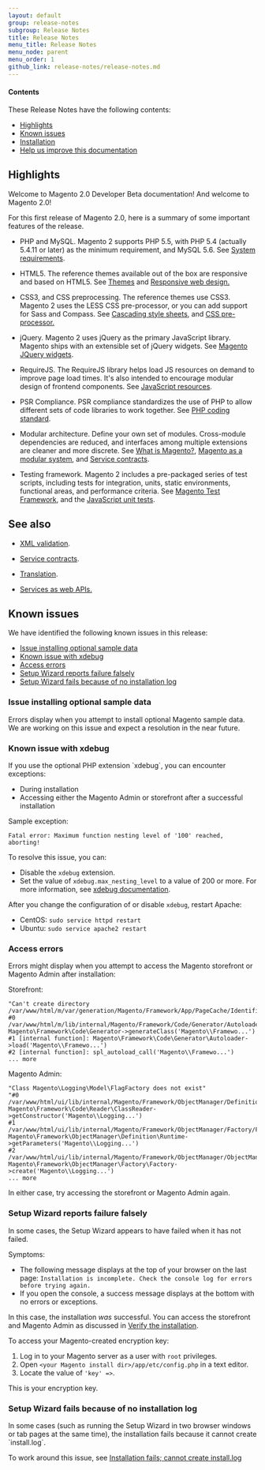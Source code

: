 ```yaml
---
layout: default
group: release-notes
subgroup: Release Notes
title: Release Notes
menu_title: Release Notes
menu_node: parent
menu_order: 1
github_link: release-notes/release-notes.md
---
```


<h4>Contents</h4>
These Release Notes have the following contents:

*	<a href="#highlights">Highlights</a>
*	<a href="#known-devbeta">Known issues</a>
*	<a href="#install">Installation</a>
*	<a href="#help">Help us improve this documentation</a>

<h2 id="highlights">Highlights</h2>

Welcome to Magento 2.0 Developer Beta documentation! And welcome to Magento 2.0!

For this first release of Magento 2.0, here is a summary of some important
features of the release.

-   PHP and MySQL. Magento 2 supports PHP 5.5, with PHP 5.4 (actually 5.4.11 or
    later) as the minimum requirement, and MySQL 5.6. See [System
    requirements][1].

    [1]: <{{ site.gdeurl }}install-gde/system-requirements.html>

-   HTML5. The reference themes available out of the box are responsive and
    based on HTML5. See [Themes][2] and [Responsive web design.][3]

    [2]: <{{ site.gdeurl }}frontend-dev-guide/themes/theme-general.html>

    [3]: <{{ site.gdeurl }}frontend-dev-guide/responsive-web-design/rwd_overview.html>

-   CSS3, and CSS preprocessing. The reference themes use CSS3. Magento 2 uses
    the LESS CSS pre-processor, or you can add support for Sass and Compass. See
    [Cascading style sheets][4], and [CSS pre-processor.][5]

    [4]: <{{ site.gdeurl }}frontend-dev-guide/css-topics/css-overview.html>

    [5]: <{{ site.gdeurl }}frontend-dev-guide/css-topics/css-preprocess.html>

-   jQuery. Magento 2 uses jQuery as the primary JavaScript library. Magento
    ships with an extensible set of jQuery widgets. See [Magento JQuery
    widgets][6].

    [6]: <{{ site.gdeurl }}frontend-dev-guide/javascript/jquery-widgets-about.html>
-   RequireJS. The RequireJS library helps load JS resources on demand to
    improve page load times. It's also intended to encourage modular design of
    frontend components. See [JavaScript resources][6].

    [6]: <{{ site.gdeurl }}config-guide/config/js-resources.html>

-   PSR Compliance. PSR compliance standardizes the use of PHP to allow
    different sets of code libraries to work together. See [PHP coding
    standard][7].

    [7]: <{{ site.gdeurl }}coding-standards/code-standard-php.html>

-   Modular architecture. Define your own set of modules. Cross-module
    dependencies are reduced, and interfaces among multiple extensions are
    cleaner and more discrete. See [What is Magento?][8], [Magento as a modular
    system][9], and [Service contracts][10].

    [8]: <{{ site.gdeurl }}architecture/arch_whatis.html>

    [9]: <{{ site.gdeurl }}architecture/arch_asmodsys.html>

    [10]: <{{ site.gdeurl }}extension-dev-guide/service-contracts/service-contracts.html>

-   Testing framework. Magento 2 includes a pre-packaged series of test scripts,
    including tests for integration, units, static environments, functional
    areas, and performance criteria. See [Magento Test Framework][11], and the
    [JavaScript unit tests][12].

    [11]: <https://github.com/magento/mtf/blob/master/docs/install-config.md>

    [12]: <{{ site.gdeurl }}extension-dev-guide/test/test_js-unit.html>

See also
--------

-   [XML validation][13].

    [13]: <{{ site.gdeurl }}architecture/view/xml-schema-layout.html>

-   [Service contracts][14].

    [14]: <{{ site.gdeurl }}extension-dev-guide/service-contracts/service-contracts.html>

-   [Translation][15].

    [15]: <{{ site.gdeurl }}architecture/behavior/xlate.html>

-   [Services as web APIs.][16]

    [16]: <{{ site.gdeurl }}get-started/bk-get-started-api.html>
	
<h2 id="known-devbeta">Known issues</h2>
We have identified the following known issues in this release:

<!-- *   <a href="#known-devbeta-sampledata">Magento sample data is available only if you edit composer.json</a>
 -->
*   <a href="#known-issue-sample">Issue installing optional sample data</a>
*   <a href="#known-devbeta-xdebug">Known issue with xdebug</a>
*   <a href="#known-devbeta-storefront-err">Access errors</a>
*   <a href="#known-devbeta-wiz-fail-bogus">Setup Wizard reports failure falsely</a>
*   <a href="#known-devbeta-wiz-fail-installog">Setup Wizard fails because of no installation log</a>
<!-- *   <a href="#known-devbeta-wiz-fail-session-save">session.save_path issue</a> -->

<h3 id="known-issue-sample">Issue installing optional sample data</h3>
<!-- https://jira.corp.x.com/browse/MAGETWO-32879 -->
Errors display when you attempt to install optional Magento sample data. We are working on this issue and expect a resolution in the near future.

<!-- <h3 id="known-devbeta-sampledata">Magento sample data is available only if you edit composer.json</h3>

To install the optional Magento 2 sample data, you must update `composer.json`, run `composer update`, and run the Magento 2 installer to update the database.

See <a href="{{ site.gdeurl }}/install-gde/install/sample-data.html">Enable optional Magento sample data</a>. -->

<h3 id="known-devbeta-xdebug">Known issue with xdebug</h3>
If you use the optional PHP extension `xdebug`, you can encounter exceptions:

*   During installation 
*   Accessing either the Magento Admin or storefront after a successful installation 

Sample exception:

    Fatal error: Maximum function nesting level of '100' reached, aborting!

To resolve this issue, you can:

*   Disable the `xdebug` extension.
*   Set the value of `xdebug.max_nesting_level` to a value of 200 or more. For more information, see <a href="http://xdebug.org/docs/basic#max_nesting_level" target="_blank">xdebug documentation</a>.

After you change the configuration of or disable `xdebug`, restart Apache:

*   CentOS: `sudo service httpd restart`
*   Ubuntu: `sudo service apache2 restart`

<h3 id="known-devbeta-storefront-err">Access errors</h3>

<!-- <a href="https://jira.corp.x.com/browse/MAGETWO-31834">MAGETWO-31834</a> and <a href="https://jira.corp.x.com/browse/MAGETWO-31180">MAGETWO-31180</a> --> Errors might display when you attempt to access the Magento storefront or Magento Admin after installation:

Storefront:

    "Can't create directory /var/www/html/m/var/generation/Magento/Framework/App/PageCache/Identifier/."
    #0 /var/www/html/m/lib/internal/Magento/Framework/Code/Generator/Autoloader.php(34): Magento\Framework\Code\Generator->generateClass('Magento\\Framewo...')
    #1 [internal function]: Magento\Framework\Code\Generator\Autoloader->load('Magento\\Framewo...')
    #2 [internal function]: spl_autoload_call('Magento\\Framewo...')
    ... more

Magento Admin:

    "Class Magento\Logging\Model\FlagFactory does not exist"
    "#0 /var/www/html/ui/lib/internal/Magento/Framework/ObjectManager/Definition/Runtime.php(46): Magento\Framework\Code\Reader\ClassReader->getConstructor('Magento\\Logging...')
    #1 /var/www/html/ui/lib/internal/Magento/Framework/ObjectManager/Factory/Factory.php(170): Magento\Framework\ObjectManager\Definition\Runtime->getParameters('Magento\\Logging...')
    #2 /var/www/html/ui/lib/internal/Magento/Framework/ObjectManager/ObjectManager.php(71): Magento\Framework\ObjectManager\Factory\Factory->create('Magento\\Logging...')
    ... more

In either case, try accessing the storefront or Magento Admin again.

<h3 id="known-devbeta-wiz-fail-bogus">Setup Wizard reports failure falsely</h3>

<!-- <a href="https://jira.corp.x.com/browse/MAGETWO-31949">MAGETWO-31949</a> --> In some cases, the Setup Wizard appears to have failed when it has not failed. 

Symptoms:

*   The following message displays at the top of your browser on the last page: `Installation is incomplete. Check the console log for errors before trying again.`
*   If you open the console, a success message displays at the bottom with no errors or exceptions.

In this case, the installation *was* successful. You can access the storefront and Magento Admin as discussed in <a href="{{ site.gdeurl }}install-gde/install/verify.html">Verify the installation</a>.

To access your Magento-created encryption key:

1.  Log in to your Magento server as a user with `root` privileges.
2.  Open `<your Magento install dir>/app/etc/config.php` in a text editor.
3.  Locate the value of `'key' =>`.
        
This is your encryption key.

<h3 id="known-devbeta-wiz-fail-installog">Setup Wizard fails because of no installation log</h3>

<!-- <a href="https://jira.corp.x.com/browse/MAGETWO-31850">MAGETWO-31850</a> -->In some cases (such as running the Setup Wizard in two browser windows or tab pages at the same time), the installation fails because it cannot create `install.log`. 

To work around this issue, see <a href="{{ site.gdeurl }}install-gde/trouble/tshoot_install-log.html">Installation fails; cannot create install.log</a>

<!-- <h3 id="known-devbeta-wiz-fail-session-save">session.save_path issue</h3>

<!-- <a href="https://jira.corp.x.com/browse/MAGETWO-31851">MAGETWO-31851</a> and <a href="https://github.com/magento/magento2/issues/792">GitHub issue 792</a> --><!-- There is a known issue that prevents the usage of <a href="http://php.net/manual/en/configuration.changes.php" target="_blank">php_admin_value</a> for some session configuration settings. Specifically, we are aware that the <a href="http://php.net/manual/en/session.configuration.php#ini.session.save-path" target="_blank">session.save_path</a> cannot be set with `php_admin_value` at this time.

Workarounds:

*   If you're using a hosting provider that does not allow you to change the value of `php_admin_value`, there is no workaround currently. However, the only known instance that we are aware of at this time is ISPManager/ISPConfig which appears to have a <a href="http://www.howtoforge.com/forums/showthread.php?t=61127" target="_blank">method of disabling</a> the `php_admin_value` setting.


*   If you're running the Magento software on your own server and you can log in as a user with `root` privileges, you can replace the `session.save_path` setting with a dependency injection call as follows:

1.  Log in to your Magento server as a user with `root` privileges.
2.  Open `php.ini` in a text editor.
3.  Search for `session.save_path`.
4.  Comment it out.
5.  Save your changes to `php.ini` and exit the text editor.
6.  Restart your web server.
7.  Open `<your Magento install dir>/app/etc/config.php` in a text editor.
8.  Add the following:

        ‘session’ => [
            ‘save_path’ => ‘<your session save path>'

1.  Save your changes and exit the text editor.
2.  Restart Apache.

    Ubuntu: `sudo service apache2 restart`
    CentOS: `sudo service httpd restart`

The Magento system now uses dependency injection for session save settings.

<h4>Finding php.ini</h4>

If you don't know where `php.ini` is located, use the following steps:

1.  If you haven't already done so, create <a href="{{ site.gdeurl }}install-gde/prereq/optional.html#install-optional-phpinfo">phpinfo.php</a>.
2.  Enter the following URL in your browser's address or location field:

    <code>http://&lt;your web server IP or host name>/&lt;path to docroot>/phpinfo.php</code>

3.  Look for the location of `php.ini`.

    `php.ini` is typically specified as **Loaded Configuration File** in the displayed results.

4.  As a user with <code>root</code> privileges, open `php.ini` in a text editor.
5.  Locate the value of `open_basedir` and change it.
6.  Save your changes to `php.ini`.
7.  Restart the web server. -->


<h2 id="install">Installation</h2>

Installation is simplified, and now uses Composer. See our friendly
[Installation Guide][17].

[17]: <{{ site.gdeurl }}install-gde/bk-install-guide.html>

<h2 id="help">Help improve this documentation</h2>

Magento 2.0 product documentation is hosted on GitHub, and we welcome your
feedback there.

Click the "Edit this page on GitHub" link at the top of a documentation page to
open the file in our GitHub repository, where you are invited to suggest changes
by creating pull requests, or open a discussion by creating an issue.
Feel free to contact the documentation team directly at
DL-Magento-Doc-Feedback@ebay.com.

